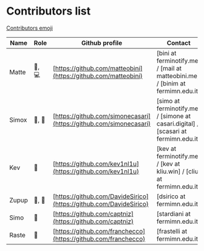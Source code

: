 # Contributors list

[Contributors emoji](https://allcontributors.org/docs/en/emoji-key)

| Name  | Role | Github profile                  | Contact                                                                             |
|-------|------|---------------------------------|-------------------------------------------------------------------------------------|
| Matte | 📆, 💻 | [https://github.com/matteobini](https://github.com/matteobini)   | [bini at ferminotify.me] / [mail at matteobini.me] / [binim at fermimn.edu.it]      |
| Simox | 💼, 🎨 | [https://github.com/simonecasari](https://github.com/simonecasari) | [simo at ferminotify.me] / [simone at casari.digital] / [scasari at fermimn.edu.it] |
| Kev   | 🎨    | [https://github.com/kev1nl1u](https://github.com/kev1nl1u)     | [kev at ferminotify.me] / [kev at kliu.win] / [cliu at fermimn.edu.it]              |
| Zupup | 🤔, 🐛 | [https://github.com/DavideSirico](https://github.com/DavideSirico) | [dsirico at fermimn.edu.it]                                                         |
| Simo  | 👀    | [https://github.com/captniz](https://github.com/captniz)      | [stardiani at fermimn.edu.it]                                                       |
| Raste | 📓    | [https://github.com/franchecco](https://github.com/franchecco)   | [frastelli at fermimn.edu.it]                                                       |
